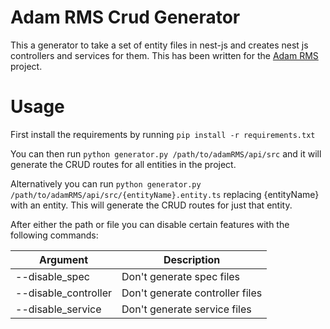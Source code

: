 # Adam RMS Crud Generator

This a generator to take a set of entity files in nest-js and creates nest js controllers and services for them. 
This has been written for the [Adam RMS](https://github.com/bstudios/adam-rms) project.

# Usage
First install the requirements by running `pip install -r requirements.txt`

You can then run `python generator.py /path/to/adamRMS/api/src` and it will generate the CRUD routes for all entities 
in the project.

Alternatively you can run `python generator.py /path/to/adamRMS/api/src/{entityName}.entity.ts` replacing {entityName} with
an entity. This will generate the CRUD routes for just that entity.

After either the path or file you can disable certain features with the following commands:

| Argument             | Description                     |
|----------------------|---------------------------------|
| --disable_spec       | Don't generate spec files       |
| --disable_controller | Don't generate controller files |
| --disable_service    | Don't generate service files    |